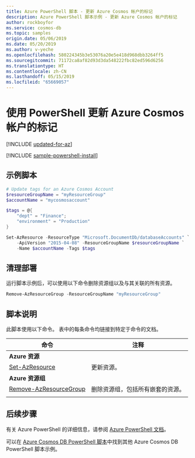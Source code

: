 ```yaml
---
title: Azure PowerShell 脚本 - 更新 Azure Cosmos 帐户的标记
description: Azure PowerShell 脚本示例 - 更新 Azure Cosmos 帐户的标记
author: rockboyfor
ms.service: cosmos-db
ms.topic: samples
origin.date: 05/06/2019
ms.date: 05/20/2019
ms.author: v-yeche
ms.openlocfilehash: 580224345b3e53076a20e5e418d968dbb3264ff5
ms.sourcegitcommit: 71172ca8af82d93d3da548222fbc82ed596d6256
ms.translationtype: HT
ms.contentlocale: zh-CN
ms.lasthandoff: 05/15/2019
ms.locfileid: "65669057"
---
```

# <a name="update-tags-for-an-azure-cosmos-account-using-powershell"></a>使用 PowerShell 更新 Azure Cosmos 帐户的标记

[!INCLUDE [updated-for-az](../../../../../includes/updated-for-az.md)]

[!INCLUDE [sample-powershell-install](../../../../../includes/sample-powershell-install-no-ssh.md)]

## <a name="sample-script"></a>示例脚本

```powershell
# Update tags for an Azure Cosmos Account
$resourceGroupName = "myResourceGroup"
$accountName = "mycosmosaccount"

$tags = @{
    "dept" = "Finance";
    "environment" = "Production"
}

Set-AzResource -ResourceType "Microsoft.DocumentDb/databaseAccounts" `
    -ApiVersion "2015-04-08" -ResourceGroupName $resourceGroupName `
    -Name $accountName -Tags $tags
```

## <a name="clean-up-deployment"></a>清理部署

运行脚本示例后，可以使用以下命令删除资源组以及与其关联的所有资源。

```powershell
Remove-AzResourceGroup -ResourceGroupName "myResourceGroup"
```

## <a name="script-explanation"></a>脚本说明

此脚本使用以下命令。 表中的每条命令均链接到特定于命令的文档。

| 命令 | 注释 |
|---|---|
|**Azure 资源**| |
| [Set-AzResource](https://docs.microsoft.com/powershell/module/az.resources/set-azresource) | 更新资源。 |
|**Azure 资源组**| |
| [Remove-AzResourceGroup](https://docs.microsoft.com/powershell/module/az.resources/remove-azresourcegroup) | 删除资源组，包括所有嵌套的资源。 |
|||

## <a name="next-steps"></a>后续步骤

有关 Azure PowerShell 的详细信息，请参阅 [Azure PowerShell 文档](https://docs.microsoft.com/powershell/)。

可以在 [Azure Cosmos DB PowerShell 脚本](../../../powershell-samples.md)中找到其他 Azure Cosmos DB PowerShell 脚本示例。

<!--Update_Description: new articles on ps account tag update -->
<!--ms.date: 05/20/2019-->
